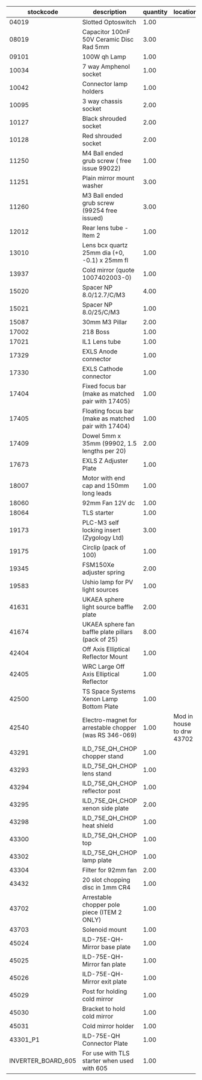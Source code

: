 |stockcode|description|quantity|location|
|---------|-----------|--------|--------|
|04019|Slotted Optoswitch|1.00||
|08019|Capacitor 100nF 50V Ceramic Disc Rad 5mm|3.00||
|09101|100W qh Lamp|1.00||
|10034|7 way Amphenol socket|1.00||
|10042|Connector lamp holders|1.00||
|10095|3 way chassis socket|2.00||
|10127|Black shrouded socket|2.00||
|10128|Red shrouded socket|2.00||
|11250|M4 Ball ended grub screw ( free issue 99022)|1.00||
|11251|Plain mirror mount washer|3.00||
|11260|M3 Ball ended grub screw (99254 free issued)|3.00||
|12012|Rear lens tube - Item 2|1.00||
|13010|Lens bcx quartz 25mm dia (+0, -0.1) x 25mm fl|1.00||
|13937|Cold mirror (quote 1007402003-0)|1.00||
|15020|Spacer NP 8.0/12.7/C/M3|4.00||
|15021|Spacer NP 8.0/25/C/M3|1.00||
|15087|30mm M3 Pillar|2.00||
|17002|218 Boss|1.00||
|17021|IL1 Lens tube|1.00||
|17329|EXLS Anode connector|1.00||
|17330|EXLS Cathode connector|1.00||
|17404|Fixed focus bar (make as matched pair with 17405)|1.00||
|17405|Floating focus bar  (make as matched pair with 17404)|1.00||
|17409|Dowel 5mm x 35mm (99902, 1.5 lengths per 20)|2.00||
|17673|EXLS Z Adjuster Plate|1.00||
|18007|Motor with end cap and 150mm long leads|1.00||
|18060|92mm Fan 12V dc|1.00||
|18064|TLS starter|1.00||
|19173|PLC-M3 self locking insert (Zygology Ltd)|3.00||
|19175|Circlip (pack of 100)|1.00||
|19345|FSM150Xe adjuster spring|2.00||
|19583|Ushio lamp for PV light sources|1.00||
|41631|UKAEA sphere light source baffle plate|2.00||
|41674|UKAEA sphere fan baffle plate pillars (pack of 25)|8.00||
|42404|Off Axis Elliptical Reflector Mount|1.00||
|42405|WRC Large Off Axis Elliptical Reflector|1.00||
|42500|TS Space Systems Xenon Lamp Bottom Plate|1.00||
|42540|Electro-magnet for arrestable chopper (was RS 346-069)|1.00|Mod in house to drw 43702|
|43291|ILD_75E_QH_CHOP chopper stand|1.00||
|43293|ILD_75E_QH_CHOP lens stand|1.00||
|43294|ILD_75E_QH_CHOP reflector post|1.00||
|43295|ILD_75E_QH_CHOP xenon side plate|2.00||
|43298|ILD_75E_QH_CHOP heat shield|1.00||
|43300|ILD_75E_QH_CHOP top|1.00||
|43302|ILD_75E_QH_CHOP lamp plate|1.00||
|43304|Filter for 92mm fan|2.00||
|43432|20 slot chopping disc in 1mm CR4|1.00||
|43702|Arrestable chopper pole piece (ITEM 2 ONLY)|1.00||
|43703|Solenoid mount|1.00||
|45024|ILD-75E-QH-Mirror base plate|1.00||
|45025|ILD-75E-QH-Mirror fan plate|1.00||
|45026|ILD-75E-QH-Mirror exit plate|1.00||
|45029|Post for holding cold mirror|1.00||
|45030|Bracket to hold cold mirror|1.00||
|45031|Cold mirror holder|1.00||
|43301_P1|ILD-75E-QH Connector Plate|1.00||
|INVERTER_BOARD_605|For use with TLS starter when used with 605|1.00||
